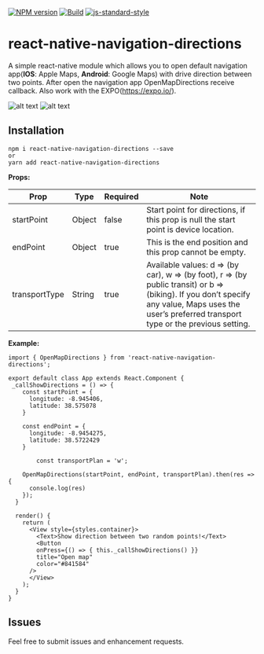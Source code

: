 [![NPM version](https://img.shields.io/npm/v/react-native-navigation-directions.svg?style=flat-square)](https://www.npmjs.com/package/react-native-navigation-directions)
[![Build](https://travis-ci.org/laki944/react-native-navigation-directions.svg?branch=master)](https://travis-ci.org/laki944/react-native-navigation-directions)
[![js-standard-style](https://img.shields.io/badge/code%20style-standard-brightgreen.svg)](http://standardjs.com/)

# react-native-navigation-directions

A simple react-native module which allows you to open default navigation app(**IOS**: Apple Maps, **Android**: Google Maps) with drive direction between two points. After open the navigation app OpenMapDirections receive callback. Also work with the EXPO(https://expo.io/).

![alt text](https://media.giphy.com/media/3oFzmgxYq1MctUbXTW/giphy.gif) ![alt text](https://media.giphy.com/media/d3ess97l8lQ5Cx6E/giphy.gif)

**Installation**
----------
    npm i react-native-navigation-directions --save
    or
    yarn add react-native-navigation-directions

**Props:**

| Prop |Type| Required| Note |
|--|--|--|--|
|startPoint| Object | false | Start point for directions, if this prop is null the start point is device location.
|endPoint| Object |true| This is the end position and this prop cannot be empty.
|transportType|String|true| Available values: d => (by car), w => (by foot), r => (by public transit) or b => (biking). If you don’t specify any value, Maps uses the user’s preferred transport type or the previous setting.

**Example:**

    import { OpenMapDirections } from 'react-native-navigation-directions';
    
	export default class App extends React.Component {
	 _callShowDirections = () => {
	    const startPoint = {
	      longitude: -8.945406,
	      latitude: 38.575078
	    } 

	    const endPoint = {
	      longitude: -8.9454275,
	      latitude: 38.5722429
	    }

			const transportPlan = 'w';

	    OpenMapDirections(startPoint, endPoint, transportPlan).then(res => {
	      console.log(res)
	    });
	  }
	  
	  render() {
	    return (
	      <View style={styles.container}>
	        <Text>Show direction between two random points!</Text>
	        <Button
            onPress={() => { this._callShowDirections() }}
            title="Open map"
            color="#841584"
          />
	      </View>
	    );
	  }
	}
    

**Issues**
----------
Feel free to submit issues and enhancement requests.

